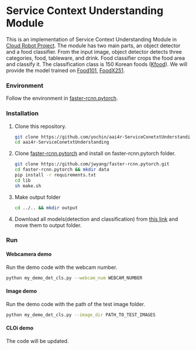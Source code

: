 # Service Context Understanding Module

This is an implementation of Service Context Understanding Module in [Cloud Robot Project](https://github.com/aai4r/aai4r-master).
The module has two main parts, an object detector and a food classifier.
From the input image, object detector detects three categories, food, tableware, and drink.
Food classifier crops the food area and classify it.
The classification class is 150 Korean foods ([Kfood](https://www.aihub.or.kr/)).
We will provide the model trained on [Food101](https://www.kaggle.com/dansbecker/food-101), [FoodX251](https://github.com/karansikka1/iFood_2019).

### Environment
Follow the environment in [faster-rcnn.pytorch](https://github.com/jwyang/faster-rcnn.pytorch).

### Installation

1. Clone this repository.
    ```bash
    git clone https://github.com/yochin/aai4r-ServiceConetxtUnderstanding
    cd aai4r-ServiceConetxtUnderstanding
    ```

2. Clone [faster-rcnn.pytorch](https://github.com/jwyang/faster-rcnn.pytorch) and install on faster-rcnn.pytorch folder.
    ```bash
    git clone https://github.com/jwyang/faster-rcnn.pytorch.git
    cd faster-rcnn.pytorch && mkdir data
    pip install -r requirements.txt
    cd lib
    sh make.sh 
    ```

3. Make output folder
    ```bash
    cd ../.. && mkdir output
    ```

4. Download all models(detection and classification) from [this link](https://drive.google.com/drive/folders/1rT2DYaiywGt8gqdl2YGnd6RLP1rxZV9I?usp=sharing) and move them to output folder.
   
   
### Run
#### Webcamera demo

Run the demo code with the webcam number.
   ```bash
   python my_demo_det_cls.py --webcam_num WEBCAM_NUMBER
   ```
   
#### Image demo

Run the demo code with the path of the test image folder.
   ```bash
   python my_demo_det_cls.py --image_dir PATH_TO_TEST_IMAGES
   ```
   
#### CLOi demo

The code will be updated.
